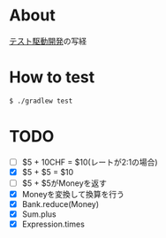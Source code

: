 # About

[テスト駆動開発](https://shop.ohmsha.co.jp/shopdetail/000000004967/)の写経

# How to test

```bash
$ ./gradlew test
```

# TODO

- [ ] $5 + 10CHF = $10(レートが2:1の場合)
- [x] $5 + $5 = $10
- [ ] $5 + $5がMoneyを返す
- [x] Moneyを変換して換算を行う
- [x] Bank.reduce(Money)
- [x] Sum.plus
- [x] Expression.times
